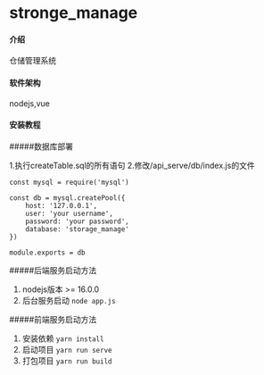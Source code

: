 # stronge_manage

#### 介绍
仓储管理系统

#### 软件架构
nodejs,vue
 

#### 安装教程

#####数据库部署

1.执行createTable.sql的所有语句
2.修改/api_serve/db/index.js的文件

```
const mysql = require('mysql')

const db = mysql.createPool({
    host: '127.0.0.1',
    user: 'your username',
    password: 'your password',
    database: 'storage_manage'
})

module.exports = db
```

#####后端服务启动方法
1.  nodejs版本 >= 16.0.0
2.  后台服务启动 
    `node app.js`

#####前端服务启动方法
1.  安装依赖
    `yarn install`
2.  启动项目
     `yarn run serve`
3.  打包项目
    `yarn run build`
